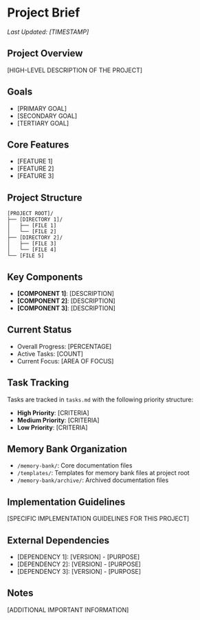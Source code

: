 # Project Brief

*Last Updated: [TIMESTAMP]*

## Project Overview
[HIGH-LEVEL DESCRIPTION OF THE PROJECT]

## Goals
- [PRIMARY GOAL]
- [SECONDARY GOAL]
- [TERTIARY GOAL]

## Core Features
- [FEATURE 1]
- [FEATURE 2]
- [FEATURE 3]

## Project Structure
```
[PROJECT ROOT]/
├── [DIRECTORY 1]/
│   ├── [FILE 1]
│   └── [FILE 2]
├── [DIRECTORY 2]/
│   ├── [FILE 3]
│   └── [FILE 4]
└── [FILE 5]
```

## Key Components
- **[COMPONENT 1]**: [DESCRIPTION]
- **[COMPONENT 2]**: [DESCRIPTION]
- **[COMPONENT 3]**: [DESCRIPTION]

## Current Status
- Overall Progress: [PERCENTAGE]
- Active Tasks: [COUNT]
- Current Focus: [AREA OF FOCUS]

## Task Tracking
Tasks are tracked in `tasks.md` with the following priority structure:
- **High Priority**: [CRITERIA]
- **Medium Priority**: [CRITERIA]
- **Low Priority**: [CRITERIA]

## Memory Bank Organization
- `/memory-bank/`: Core documentation files
- `/templates/`: Templates for memory bank files at project root
- `/memory-bank/archive/`: Archived documentation files

## Implementation Guidelines
[SPECIFIC IMPLEMENTATION GUIDELINES FOR THIS PROJECT]

## External Dependencies
- [DEPENDENCY 1]: [VERSION] - [PURPOSE]
- [DEPENDENCY 2]: [VERSION] - [PURPOSE]
- [DEPENDENCY 3]: [VERSION] - [PURPOSE]

## Notes
[ADDITIONAL IMPORTANT INFORMATION]
